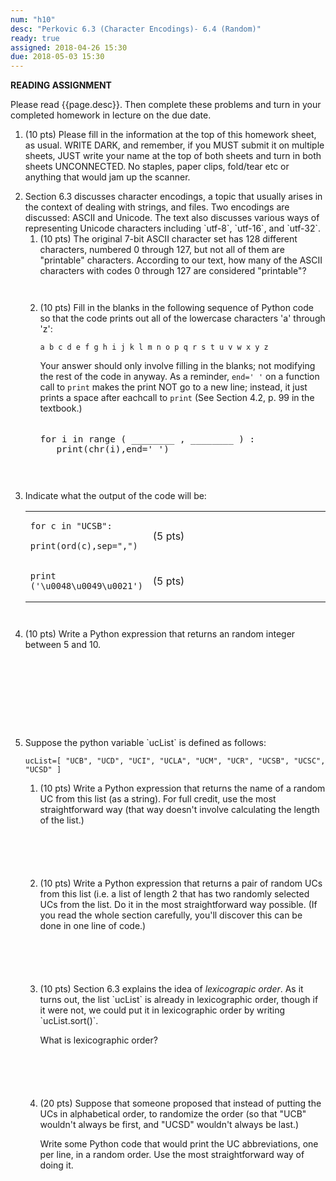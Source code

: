 ```yaml
---
num: "h10"
desc: "Perkovic 6.3 (Character Encodings)- 6.4 (Random)"
ready: true
assigned: 2018-04-26 15:30
due: 2018-05-03 15:30
---
```



<b>READING ASSIGNMENT</b>

Please read {{page.desc}}. Then complete these problems and turn in your completed homework in lecture on the due date.


<ol>

<li style="margin-bottom:0em;"><p> (10 pts) Please fill in the information at the top of this homework sheet, as usual. WRITE DARK, and remember, if you MUST submit it on multiple sheets, JUST write your name at the top of both sheets and turn in both sheets UNCONNECTED. No staples, paper clips, fold/tear etc or anything that would jam up the scanner.</p>

<li markdown="1"> Section 6.3 discusses character encodings, a topic that usually arises in the context of dealing with strings, and files.   Two encodings are discussed: ASCII and Unicode.  The text also discusses various ways of representing Unicode characters including `utf-8`, `utf-16`, and `utf-32`.

<ol>

<li markdown="1" style="margin-bottom: 3em;">(10 pts) The original 7-bit
ASCII character set has 128 different characters, numbered 0 through
127, but not all of them are "printable" characters.  According to our text, 
how many of the ASCII characters with
codes 0 through 127 are considered "printable"?
</li>

<li markdown="1" style="margin-bottom: 3em;">(10 pts) Fill in the blanks in the following sequence of Python code so that the code prints out all of the lowercase characters 'a' through 'z':

```
a b c d e f g h i j k l m n o p q r s t u v w x y z 
```

Your answer should only involve filling in the blanks; not modifying the rest of the code in anyway.  As a reminder, `end=' '` on a function call to `print` makes the print NOT go to a new line; instead, it just prints a space after eachcall to `print` (See Section 4.2, p. 99 in the textbook.)


<div style="font-size:120%;">

```

for i in range ( ________ , ________ ) :
   print(chr(i),end=' ')
   
```

</div>

<div class="pagebreak">
</div>

</li>

</ol>
</li>



<li markdown="1" style="margin-bottom: 3em;">Indicate what the output of the code will be:

<table>
<tr>
<td markdown="1">

```
for c in "UCSB":
   print(ord(c),sep=",")
```

</td>
<td style="width:30em; height:4em;"> (5 pts)
</td>
</tr>

<tr>
<td markdown="1">

```
print ('\u0048\u0049\u0021')
```

</td>
<td style="width:30em; height:4em;"> (5 pts)
</td>
</tr>


</table>
</li>



<li markdown="1" style="margin-bottom:10em;"> (10 pts) Write a Python expression that returns an random integer
between 5 and 10.
</li>

<li markdown="1"> Suppose the python variable `ucList` is defined as follows:

```
ucList=[ "UCB", "UCD", "UCI", "UCLA", "UCM", "UCR", "UCSB", "UCSC", "UCSD" ]
```
<ol>

<li markdown="1" style="margin-bottom:6em;"> (10 pts)
Write a Python expression that returns the name of a random UC from this list (as a string).   For full credit, use the most straightforward way (that way doesn't involve calculating the length of the list.)
</li>

<li markdown="1" style="margin-bottom:6em;">
(10 pts) Write a Python expression that returns a pair of random UCs from this list (i.e. a list of length 2 that has two randomly selected UCs from the list.  Do it in the most straightforward way possible.   (If you read the whole section carefully, you'll discover this can be done in one line of code.)
</li>

<li markdown="1" style="margin-bottom:6em;">
(10 pts) Section 6.3 explains the idea of <em>lexicograpic order</em>.  As it turns out, the list `ucList` is already in lexicographic order, though if it were not, we could put it in lexicographic order by writing `ucList.sort()`.

What is lexicographic order?  

</li>

<li markdown="1" style="margin-bottom:6em;">
(20 pts) Suppose that someone proposed that instead of putting the UCs in alphabetical order, to randomize the order (so that "UCB" wouldn't always be first, and "UCSD" wouldn't always be last.)

Write some Python code that would print the UC abbreviations, one per line,
in a random order.  Use the most straightforward way of doing it.
</li>


</ol>
